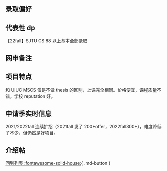 ## 录取偏好

## 代表性 dp

【22fall】SJTU CS 88 以上基本全部录取

## 网申备注

## 项目特点

和 UIUC MSCS 仅是不做 thesis 的区别，上课完全相同。价格便宜，课程质量不错，学校 reputation 好。

## 申请季实时信息

2021/2022fall 连续扩招（2021fall 发了 200+offer，2022fall300+），难度降低了不少，但仍然是好项目。

## 介绍帖

[回到列表 :fontawesome-solid-house:](选校梯度.md){ .md-button }
